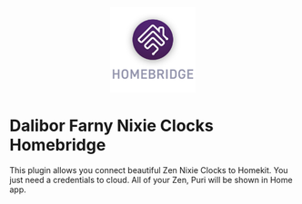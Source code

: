 
<p align="center">

<img src="https://github.com/homebridge/branding/raw/master/logos/homebridge-wordmark-logo-vertical.png" width="150">

</p>


# Dalibor Farny Nixie Clocks Homebridge

This plugin allows you connect beautiful Zen Nixie Clocks to Homekit. You just need a credentials to cloud. All of your Zen, Puri will be shown in Home app.